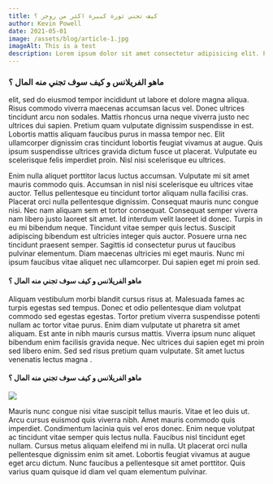 ```yaml
---
title: كيف تجني ثورة كبيرة اكثر من روجر ؟ 
author: Kevin Powell
date: 2021-05-01
image: /assets/blog/article-1.jpg
imageAlt: This is a test
description: Lorem ipsum dolor sit amet consectetur adipisicing elit. Perferendis accusantium sit illo neque rem omnis quaerat, nam similique vitae delectus ad magni vel quo maxime, magnam placeat. Reprehenderit, distinctio aliquam?
---
```




<h3 class='article-headingOne'> ماهو الفريلانس و كيف سوف تجني منه المال ؟ </h3>

elit, sed do eiusmod tempor incididunt ut labore et dolore magna aliqua. Risus commodo viverra maecenas accumsan lacus vel. Donec ultrices tincidunt arcu non sodales. Mattis rhoncus urna neque viverra justo nec ultrices dui sapien. Pretium quam vulputate dignissim suspendisse in est. Lobortis mattis aliquam faucibus purus in massa tempor nec. Elit ullamcorper dignissim cras tincidunt lobortis feugiat vivamus at augue. Quis ipsum suspendisse ultrices gravida dictum fusce ut placerat. Vulputate eu scelerisque felis imperdiet proin. Nisl nisi scelerisque eu ultrices.

Enim nulla aliquet porttitor lacus luctus accumsan. Vulputate mi sit amet mauris commodo quis. Accumsan in nisl nisi scelerisque eu ultrices vitae auctor. Tellus pellentesque eu tincidunt tortor aliquam nulla facilisi cras. Placerat orci nulla pellentesque dignissim. Consequat mauris nunc congue nisi. Nec nam aliquam sem et tortor consequat. Consequat semper viverra nam libero justo laoreet sit amet. Id interdum velit laoreet id donec. Turpis in eu mi bibendum neque. Tincidunt vitae semper quis lectus. Suscipit adipiscing bibendum est ultricies integer quis auctor. Posuere urna nec tincidunt praesent semper. Sagittis id consectetur purus ut faucibus pulvinar elementum. Diam maecenas ultricies mi eget mauris. Nunc mi ipsum faucibus vitae aliquet nec ullamcorper. Dui sapien eget mi proin sed.


<h4 class='article-headingTow'> ماهو الفريلانس و كيف سوف تجني منه المال ؟ </h4> 

Aliquam vestibulum morbi blandit cursus risus at. Malesuada fames ac turpis egestas sed tempus. Donec et odio pellentesque diam volutpat commodo sed egestas egestas. Tortor pretium viverra suspendisse potenti nullam ac tortor vitae purus. Enim diam vulputate ut pharetra sit amet aliquam. Est ante in nibh mauris cursus mattis. Viverra ipsum nunc aliquet bibendum enim facilisis gravida neque. Nec ultrices dui sapien eget mi proin sed libero enim. Sed sed risus pretium quam vulputate. Sit amet luctus venenatis lectus magna .
<!-- <a  class="aLinks" href='#'> here</a>  -->

<h4 class='article-headingTow'> ماهو الفريلانس و كيف سوف تجني منه المال ؟ </h4> 

<div class='imageContainer'>
   <img  class='imageContent' src='https://ak1.picdn.net/shutterstock/videos/29683741/thumb/12.jpg'>
</div>



Mauris nunc congue nisi vitae suscipit tellus mauris. Vitae et leo duis ut. Arcu cursus euismod quis viverra nibh. Amet mauris commodo quis imperdiet. Condimentum lacinia quis vel eros donec. Enim neque volutpat ac tincidunt vitae semper quis lectus nulla. Faucibus nisl tincidunt eget nullam. Cursus metus aliquam eleifend mi in nulla. Ut placerat orci nulla pellentesque dignissim enim sit amet. Lobortis feugiat vivamus at augue eget arcu dictum. Nunc faucibus a pellentesque sit amet porttitor. Quis varius quam quisque id diam vel quam elementum pulvinar.

<!--  
 
    >>>> usage note : if you want to add new tags like hrefLink or imageTag see this doc
  

      a Href :  <a  class="aLinks" href='#'> here</a>
      HeadingOne  : <h3 class='article-headingOne'> 
      HeadingTow  : <h4 class='article-headingTow'>
      images :  <div class='imageContainer'>
                <img  class='imageContent' src='https://ak1.picdn.net/shutterstock/videos/29683741/thumb/12.jpg'>  || inside the src is link image from google
                </div>







 -->